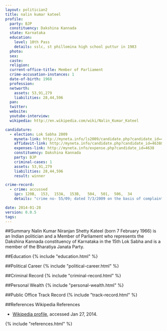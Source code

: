 ```yaml
---
layout: politician2
title: nalin kumar kateel
profile: 
  party: BJP
  constituency: Dakshina Kannada
  state: Karnataka
  education: 
    level: 10th Pass
    details: sslc, st phillomina high school puttur in 1983
  photo: 
  sex: 
  caste: 
  religion: 
  current-office-title: Member of Parliament
  crime-accusation-instances: 1
  date-of-birth: 1968
  profession: 
  networth: 
    assets: 53,91,279
    liabilities: 28,44,596
  pan: 
  twitter: 
  website: 
  youtube-interview: 
  wikipedia: http://en.wikipedia.com/wiki/Nalin_Kumar_Kateel

candidature: 
  - election: Lok Sabha 2009
    myneta-link: http://myneta.info/ls2009/candidate.php?candidate_id=4638
    affidavit-link: http://myneta.info/candidate.php?candidate_id=4638&scan=original
    expenses-link: http://myneta.info/expense.php?candidate_id=4638
    constituency: Dakshina Kannada 
    party: BJP
    criminal-cases: 1
    assets: 53,91,279
    liabilities: 28,44,596
    result: winner 

crime-record: 
  - crime: accussed
    ipc: 120B,  153,  153A,  153B,   504,  501,  506,  34
    details: "crime no- 55/09; dated 7/3/2009 on the basis of complaint dated - 04/03/2009. . Police station - Sullia. district Dakshin Kannada" 

date: 2014-01-28
version: 0.0.5
tags: 
---
```

##Summary
Nalin Kumar Niranjan Shetty Kateel (born 7 February 1966) is an Indian politician and a Member of Parliament who represents the Dakshina Kannada constituency of Karnataka in the 15th Lok Sabha and is a member of the Bharatiya Janata Party.




##Education
{% include "education.html" %}


##Political Career
{% include "political-career.html" %}


##Criminal Record
{% include "criminal-record.html" %}


##Personal Wealth
{% include "personal-wealth.html" %}


##Public Office Track Record
{% include "track-record.html" %}


##References
Wikipedia References
- [Wikipedia profile]({{page.profile.wikipedia}}), accessed Jan 27, 2014.



{% include "references.html" %}